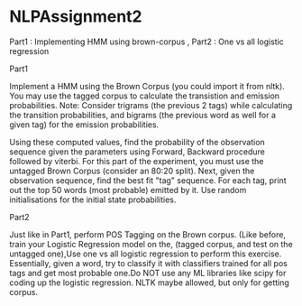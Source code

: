 # NLPAssignment2
Part1 : Implementing HMM using brown-corpus , Part2 : One vs all logistic regression

Part1 

Implement a HMM using the Brown Corpus (you could import it from nltk). You may use the tagged corpus to calculate the transistion and emission probabilities. Note: Consider trigrams (the previous 2 tags) while calculating the transition probabilities, and bigrams (the previous word as well for a given tag) for the emission probabilities. 

Using these computed values, find the probability of the observation sequence given the parameters using Forward, Backward procedure followed by viterbi. For this part of the experiment, you must use the untagged Brown Corpus (consider an 80:20 split). 
Next, given the observation sequence, find the best fit "tag" sequence. For each tag, print out the top 50 words (most probable) emitted by it. Use random initialisations for the initial state probabilities.

Part2

Just like in Part1, perform POS Tagging on the Brown corpus. (Like before, train your Logistic Regression model on the, (tagged corpus, and test on the untagged one),Use one vs all logistic regression to perform this exercise. Essentially, given a word, try to classify it with classifiers trained for all pos tags and get most probable one.Do NOT use any ML libraries like scipy for coding up the logistic regression. NLTK maybe allowed, but only for getting corpus.
